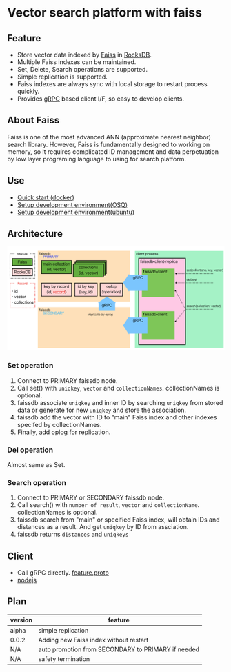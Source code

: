 # Vector search platform with faiss
## Feature
- Store vector data indexed by [Faiss](https://github.com/facebookresearch/faiss) in [RocksDB](https://rocksdb.org//).
- Multiple Faiss indexes can be maintained.
- Set, Delete, Search operations are supported.
- Simple replication is supported.
- Faiss indexes are always sync with local storage to restart process quickly.
- Provides [gRPC](https://grpc.io/) based client I/F, so easy to develop clients.

## About Faiss
Faiss is one of the most advanced ANN (approximate nearest neighbor) search library.
However, Faiss is fundamentally designed to working on memory, so it requires complicated ID management and data perpetuation by low layer programing language to using for search platform.

## Use
- [Quick start (docker)](QUICK_START.md)
- [Setup development environment(OSQ)](DEVELOPMENT_OSX.md)
- [Setup development environment(ubuntu)](DEVELOPMENT_UBUNTU.md)

## Architecture
![](img/Architecture.png)

### Set operation
1. Connect to PRIMARY faissdb node.
2. Call set() with `uniqkey`, `vector` and `collectionNames`. collectionNames is optional.
3. faissdb associate `uniqkey` and inner ID by searching `uniqkey` from stored data or generate for new `uniqkey` and store the association.
4. faissdb add the vector with ID to "main" Faiss index and other indexes specifed by collectionNames.
5. Finally, add oplog for replication.

### Del operation
Almost same as Set.

### Search operation
1. Connect to PRIMARY or SECONDARY faissdb node.
2. Call search() with `number of result`, `vector` and `collectionName`. collectionNames is optional.
3. faissdb search from "main" or specified Faiss index, will obtain IDs and distances as a result. And get `uniqkey` by ID from assciation.
4. faissdb returns `distances` and `uniqkeys`

## Client
- Call gRPC directly. [feature.proto](/protos/feature.proto)
- [nodejs](https://github.com/crumbjp/faissdb_client_node)


## Plan
|  version  |  feature  |
| ---- | ---- |
|  alpha  |  simple replication  |
|  0.0.2  | Adding new Faiss index without restart |
|  N/A  | auto promotion from SECONDARY to PRIMARY if needed |
|  N/A  | safety termination |

